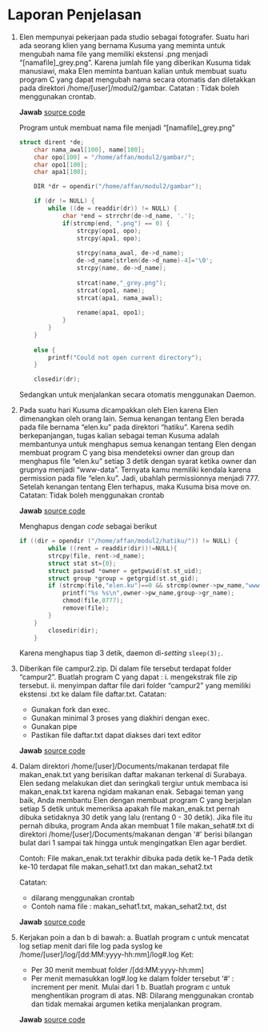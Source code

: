 # Laporan Penjelasan

1. Elen mempunyai pekerjaan pada studio sebagai fotografer. Suatu hari ada seorang klien yang bernama Kusuma yang meminta untuk mengubah nama file yang memiliki ekstensi .png menjadi “[namafile]_grey.png”. Karena jumlah file yang diberikan Kusuma tidak manusiawi, maka Elen meminta bantuan kalian untuk membuat suatu program C yang dapat mengubah nama secara otomatis dan diletakkan pada direktori /home/[user]/modul2/gambar.
Catatan : Tidak boleh menggunakan crontab.

	**Jawab** [source code](/soal1/soal1.c) 
	
	Program untuk membuat nama file menjadi “[namafile]_grey.png”
	```c
	struct dirent *de;
        char nama_awal[100], name[100];
    	char opo[100] = "/home/affan/modul2/gambar/";
    	char opo1[100];
    	char apa1[100];

    	DIR *dr = opendir("/home/affan/modul2/gambar"); 

        if (dr != NULL)	{
            while ((de = readdir(dr)) != NULL) {
                char *end = strrchr(de->d_name, '.');
                if(strcmp(end, ".png") == 0) {	
                    strcpy(opo1, opo);
                    strcpy(apa1, opo);
                     
                    strcpy(nama_awal, de->d_name);
                    de->d_name[strlen(de->d_name)-4]='\0';
                    strcpy(name, de->d_name);
                    
                    strcat(name,"_grey.png");
                    strcat(opo1, name);
                    strcat(apa1, nama_awal);
                     
                    rename(apa1, opo1);
                }
            }
        }
        
        else { 
            printf("Could not open current directory"); 
        } 

        closedir(dr);
	```
	
	Sedangkan untuk menjalankan secara otomatis menggunakan Daemon.

2. Pada suatu hari Kusuma dicampakkan oleh Elen karena Elen dimenangkan oleh orang lain. Semua kenangan tentang Elen berada pada file bernama “elen.ku” pada direktori “hatiku”. Karena sedih berkepanjangan, tugas kalian sebagai teman Kusuma adalah membantunya untuk menghapus semua kenangan tentang Elen dengan membuat program C yang bisa mendeteksi owner dan group dan menghapus file “elen.ku” setiap 3 detik dengan syarat ketika owner dan grupnya menjadi “www-data”. Ternyata kamu memiliki kendala karena permission pada file “elen.ku”. Jadi, ubahlah permissionnya menjadi 777. Setelah kenangan tentang Elen terhapus, maka Kusuma bisa move on.
Catatan: Tidak boleh menggunakan crontab

	**Jawab** [source code](/soal2/hatiku/soal2.c) 
	
	Menghapus dengan *code* sebagai berikut
	
	```c
	if ((dir = opendir ("/home/affan/modul2/hatiku/")) != NULL) {
    		while ((rent = readdir(dir))!=NULL){
			strcpy(file, rent->d_name);
			struct stat st={0};
			struct passwd *owner = getpwuid(st.st_uid);
			struct group *group = getgrgid(st.st_gid);
			if (strcmp(file,"elen.ku")==0 && strcmp(owner->pw_name,"www-data")==0 && strcmp(group->gr_name,"www-data")==0){
				printf("%s %s\n",owner->pw_name,group->gr_name);
				chmod(file,0777);
				remove(file);
			}
		}
    		closedir(dir);
    	}
	```
	
	Karena menghapus tiap 3 detik, daemon di-*setting* `sleep(3);`.

3. Diberikan file campur2.zip. Di dalam file tersebut terdapat folder “campur2”. 
Buatlah program C yang dapat :
	i. mengekstrak file zip tersebut.
	ii. menyimpan daftar file dari folder “campur2” yang memiliki ekstensi .txt ke dalam file daftar.txt. 
Catatan:  
	* Gunakan fork dan exec.
	* Gunakan minimal 3 proses yang diakhiri dengan exec.
	* Gunakan pipe
	* Pastikan file daftar.txt dapat diakses dari text editor
	
	**Jawab** [source code](/soal3/soal3.c) 

4. Dalam direktori /home/[user]/Documents/makanan terdapat file makan_enak.txt yang berisikan daftar makanan terkenal di Surabaya. Elen sedang melakukan diet dan seringkali tergiur untuk membaca isi makan_enak.txt karena ngidam makanan enak. Sebagai teman yang baik, Anda membantu Elen dengan membuat program C yang berjalan setiap 5 detik untuk memeriksa apakah file makan_enak.txt pernah dibuka setidaknya 30 detik yang lalu (rentang 0 - 30 detik).
Jika file itu pernah dibuka, program Anda akan membuat 1 file makan_sehat#.txt di direktori /home/[user]/Documents/makanan dengan '#' berisi bilangan bulat dari 1 sampai tak hingga untuk mengingatkan Elen agar berdiet.

	Contoh:
	File makan_enak.txt terakhir dibuka pada detik ke-1
	Pada detik ke-10 terdapat file makan_sehat1.txt dan makan_sehat2.txt

	Catatan: 
	- dilarang menggunakan crontab
	- Contoh nama file : makan_sehat1.txt, makan_sehat2.txt, dst

	**Jawab** [source code](/soal4/soal4.c) 

5. Kerjakan poin a dan b di bawah:
	a. Buatlah program c untuk mencatat log setiap menit dari file log pada syslog ke /home/[user]/log/[dd:MM:yyyy-hh:mm]/log#.log
Ket:
	* Per 30 menit membuat folder /[dd:MM:yyyy-hh:mm]
	* Per menit memasukkan log#.log ke dalam folder tersebut
	‘#’ : increment per menit. Mulai dari 1
	b. Buatlah program c untuk menghentikan program di atas.
NB: Dilarang menggunakan crontab dan tidak memakai argumen ketika menjalankan program.

	**Jawab** [source code](/soal5/soal5.c) 